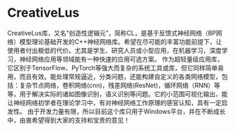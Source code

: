 # CreativeLus
CreativeLus库，又名“创造性逻辑元”，简称CL，是基于反馈式神经网络（BP网络）模型理论基础开发的C++神经网络库。希望在尽可能的丰富功能前提下，让使用者付出极低的代价。尤其是学生、研究人员或小型应用，在机器学习，深度学习，神经网络应用等领域能有一种快速的应用可选方案。  作为超轻量级应用库，它区别于TensorFlow、PyTorch等强大而复杂的系统工具或库，但它同样简单易用，而且有效。能处理常规逼近，分类问题，还能构建自定义的各类网络模型，包括：复杂节点网络，卷积网络(cnn)，残差网络(ResNet)，循环网络（RNN）等等，用于解决实际的诸如图像识别，语义识别等问题。它的小范围可视化输出，能让神经网络初学者在理论学习中，有对神经网络工作原理的感官认知，具有一定启发性。  由于开发力量有限，所以目前这个库只用于Windows平台，并在不断成长中，由衷希望得到大家的支持和宝贵的意见！
